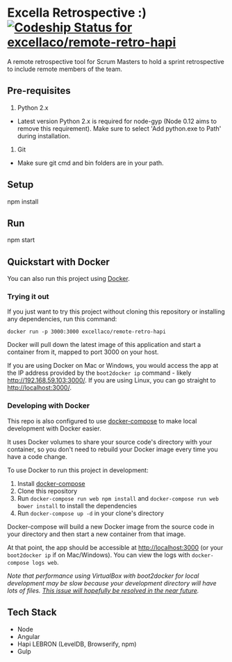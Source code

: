 # Excella Retrospective :) [ ![Codeship Status for excellaco/remote-retro-hapi](https://codeship.io/projects/842944b0-1444-0132-37bd-02b0a67a5018/status)](https://codeship.io/projects/33454)

A remote retrospective tool for Scrum Masters to hold a sprint retrospective to include remote members of the team. 

## Pre-requisites
1. Python 2.x
  * Latest version Python 2.x is required for node-gyp (Node 0.12 aims to remove this requirement). Make sure to select 'Add python.exe to Path' during installation.
1. Git
  * Make sure git cmd and bin folders are in your path.

## Setup
npm install

## Run
npm start

## Quickstart with Docker

You can also run this project using [Docker](https://www.docker.com/).

### Trying it out

If you just want to try this project without cloning this repository or installing any dependencies, run this command:

```
docker run -p 3000:3000 excellaco/remote-retro-hapi
```

Docker will pull down the latest image of this application and start a container from it, mapped to port 3000 on your host.

If you are using Docker on Mac or Windows, you would access the app at the IP address provided by the ``boot2docker ip`` command - likely http://192.168.59.103:3000/. If you are using Linux, you can go straight to [http://localhost:3000/](http://localhost:3000/).

### Developing with Docker

This repo is also configured to use [docker-compose](https://docs.docker.com/compose/) to make local development with Docker easier.

It uses Docker volumes to share your source code's directory with your container, so you don't need to rebuild your Docker image every time you have a code change.

To use Docker to run this project in development:

1. Install [docker-compose](https://docs.docker.com/compose/install/)
1. Clone this repository
1. Run ``docker-compose run web npm install`` and ``docker-compose run web bower install`` to install the dependencies
1. Run ``docker-compose up -d`` in your clone's directory

Docker-compose will build a new Docker image from the source code in your directory and then start a new container from that image.

At that point, the app should be accessible at [http://localhost:3000](http://localhost:3000) (or your ``boot2docker ip`` if on Mac/Windows). You can view the logs with ``docker-compose logs web``.

*Note that performance using VirtualBox with boot2docker for local development may be slow because your development directory will have lots of files. [This issue will hopefully be resolved in the near future](https://github.com/boot2docker/boot2docker/issues/64).*

## Tech Stack
* Node
* Angular
* Hapi LEBRON (LevelDB, Browserify, npm)
* Gulp

